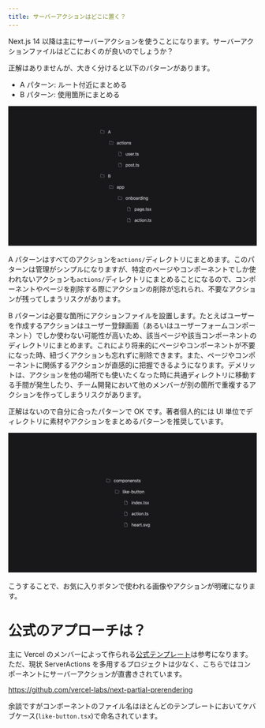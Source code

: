 ```yaml
---
title: サーバーアクションはどこに置く？
---
```


Next.js 14 以降は主にサーバーアクションを使うことになります。サーバーアクションファイルはどこにおくのが良いのでしょうか？

正解はありませんが、大きく分けると以下のパターンがあります。

- A パターン: ルート付近にまとめる
- B パターン: 使用箇所にまとめる

![](/images/file-tree-idea.png)

A パターンはすべてのアクションを`actions/`ディレクトリにまとめます。このパターンは管理がシンプルになりますが、特定のページやコンポーネントでしか使われないアクションも`actions/`ディレクトリにまとめることになるので、コンポーネントやページを削除する際にアクションの削除が忘れられ、不要なアクションが残ってしまうリスクがあります。

B パターンは必要な箇所にアクションファイルを設置します。たとえばユーザーを作成するアクションはユーザー登録画面（あるいはユーザーフォームコンポーネント）でしか使わない可能性が高いため、該当ページや該当コンポーネントのディレクトリにまとめます。これにより将来的にページやコンポーネントが不要になった時、紐づくアクションも忘れずに削除できます。また、ページやコンポーネントに関係するアクションが直感的に把握できるようになります。デメリットは、アクションを他の場所でも使いたくなった時に共通ディレクトリに移動する手間が発生したり、チーム開発において他のメンバーが別の箇所で重複するアクションを作ってしまうリスクがあります。

正解はないので自分に合ったパターンで OK です。著者個人的には UI 単位でディレクトリに素材やアクションをまとめるパターンを推奨しています。

![](/images/like-button-directory.png)

こうすることで、お気に入りボタンで使われる画像やアクションが明確になります。

# 公式のアプローチは？

主に Vercel のメンバーによって作られる[公式テンプレート](https://vercel.com/templates/next.js)は参考になります。ただ、現状 ServerActions を多用するプロジェクトは少なく、こちらではコンポーネントにサーバーアクションが直書きされています。

https://github.com/vercel-labs/next-partial-prerendering

余談ですがコンポーネントのファイル名はほとんどのテンプレートにおいてケバブケース(`like-button.tsx`)で命名されています。
